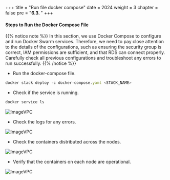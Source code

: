 +++
title = "Run file docker compose"
date = 2024
weight = 3
chapter = false
pre = "<b>6.3. </b>"
+++



#### Steps to Run the Docker Compose File

{{% notice note %}}
In this section, we use Docker Compose to configure and run Docker Swarm services. Therefore, we need to pay close attention to the details of the configurations, such as ensuring the security group is correct, IAM permissions are sufficient, and that RDS can connect properly. Carefully check all previous configurations and troubleshoot any errors to run successfully.
{{% /notice %}}

- Run the docker-compose file.
 
```js
docker stack deploy -c docker-compose.yaml <STACK_NAME>
```

- Check if the service is running.
  
```js
docker service ls
```

![ImageVPC](/images/6-DockerCompose/3-Build/DockerCompose-Build-img1.png?width=50pc)

- Check the logs for any errors.

![ImageVPC](/images/6-DockerCompose/3-Build/DockerCompose-Build-img2.png?width=50pc)

- Check the containers distributed across the nodes.

![ImageVPC](/images/6-DockerCompose/3-Build/DockerCompose-Build-img3.png?width=50pc)

- Verify that the containers on each node are operational.

![ImageVPC](/images/6-DockerCompose/3-Build/DockerCompose-Build-img4.png?width=50pc)